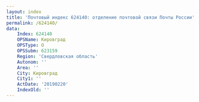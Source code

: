 ```yaml
---
layout: index
title: 'Почтовый индекс 624140: отделение почтовой связи Почты России'
permalink: /624140/
data:
    Index: 624140
    OPSName: Кировград
    OPSType: О
    OPSSubm: 623159
    Region: 'Свердловская область'
    Autonom: ''
    Area: ''
    City: Кировград
    City1: ''
    ActDate: '20190220'
    IndexOld: ''
---
```

